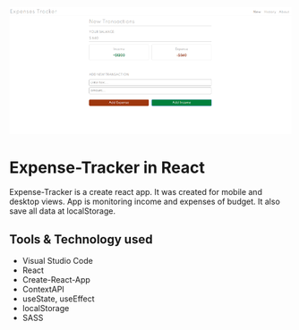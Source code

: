 ![Expense-Tracker](src/img/github-main.png)
# Expense-Tracker in React

Expense-Tracker is a create react app. It was created for mobile and desktop views. App is monitoring
income and expenses of budget. It also save all data at localStorage.

## Tools & Technology used

- Visual Studio Code
- React
- Create-React-App
- ContextAPI
- useState, useEffect
- localStorage
- SASS
